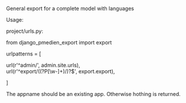 General export for a complete model with languages

Usage:

project/urls.py:

from django_pmedien_export import export


urlpatterns = [

url(r'^admin/', admin.site.urls),    
url(r'^export/((?P<appname>[\w-]+)/)?$', export.export),

]    


The appname should be an existing app. Otherwise hothing is returned.